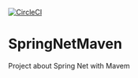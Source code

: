 [![CircleCI](https://circleci.com/gh/Josimar/SpringNetMaven/tree/main.svg?style=svg)](https://circleci.com/gh/Josimar/SpringNetMaven/tree/main)

# SpringNetMaven
Project about Spring Net with Mavem
